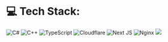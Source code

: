 
# 💻 Tech Stack:
![C#](https://img.shields.io/badge/c%23-%23239120.svg?style=flat-square&logo=csharp&logoColor=white) ![C++](https://img.shields.io/badge/c++-%2300599C.svg?style=flat-square&logo=c%2B%2B&logoColor=white) ![TypeScript](https://img.shields.io/badge/typescript-%23007ACC.svg?style=flat-square&logo=typescript&logoColor=white) ![Cloudflare](https://img.shields.io/badge/Cloudflare-F38020?style=flat-square&logo=Cloudflare&logoColor=white) ![Next JS](https://img.shields.io/badge/Next-black?style=flat-square&logo=next.js&logoColor=white) ![Nginx](https://img.shields.io/badge/nginx-%23009639.svg?style=flat-square&logo=nginx&logoColor=white)
![](https://github-readme-stats.vercel.app/api/top-langs/?username=uneven-coder&theme=vision-friendly-dark&hide_border=true&include_all_commits=true&count_private=true&layout=compact)

<!-- Proudly created with GPRM ( https://gprm.itsvg.in ) -->
